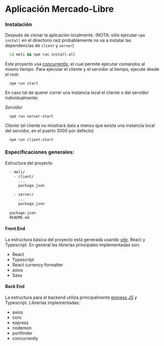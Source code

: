 # Aplicación Mercado-Libre

### Instalación 

Después de clonar la aplicación localmente. (NOTA: sólo ejecutar `npm install` en el directorio raíz probablemente no va a instalar las dependencias de `client` y `server`)
```bash
  cd meli && npm run install-all
```
Este proyecto usa [concurrently](https://www.npmjs.com/package/concurrently), el cual permite ejecutar comandos al mismo tiempo. 
Para ejecutar el cliente y el servidor al tiempo, ejecute desde el root:
```
  npm run start
```

En caso tal de querer correr una instancia local el cliente o del servidor individualmente:

_Servidor_
```
  npm run server-start
```

_Cliente_ (el cliente no mostrará data a menos que exista una instancia local del servidor, en el puerto 3000 por defecto) 
```
  npm run client-start
```  


### Especificaciones generales:

Estructura del proyecto 
```bash
  - meli/
    - client/
      ...
      package.json

    - server/
      ...
      package.json
  
  package.json
  README.md
```

#### Front End
La estructura básica del proyecto está generada usando [vite](https://vitejs.dev/), React y Typescript.
En general las librerías principales implementadas son: 
 - React
 - Typescript
 - React currency formatter 
 - axios
 - Sass

#### Back End
La estructura para el backend utiliza principalmente [express JS](https://expressjs.com/) y Typescript. 
Librerías implementadas: 
  - axios
  - cors
  - express
  - nodemon
  - portfinder
  - concurrently
